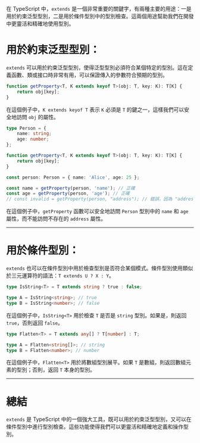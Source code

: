 在 TypeScript 中，`extends` 是一個非常重要的關鍵字，有兩種主要的用途：一是用於約束泛型型別，二是用於條件型別中的型別檢查。這兩個用途幫助我們在開發中更靈活和精確地使用型別。

# 用於約束泛型型別：

`extends` 可以用於約束泛型型別，使得泛型型別必須符合某個特定的型別。這在定義函數、類或接口時非常有用，可以保證傳入的參數符合預期的型別。

```typescript
function getProperty<T, K extends keyof T>(obj: T, key: K): T[K] {
    return obj[key];
}
```

在這個例子中，`K extends keyof T` 表示 `K` 必須是 `T` 的鍵之一，這樣我們可以安全地訪問 `obj` 的屬性。

```typescript
type Person = {
    name: string;
    age: number;
};

function getProperty<T, K extends keyof T>(obj: T, key: K): T[K] {
    return obj[key];
}

const person: Person = { name: 'Alice', age: 25 };

const name = getProperty(person, 'name'); // 正確
const age = getProperty(person, 'age'); // 正確
// const invalid = getProperty(person, "address"); // 錯誤，因為 "address" 不是 Person 的鍵
```

在這個例子中，`getProperty` 函數可以安全地訪問 `Person` 型別中的 `name` 和 `age` 屬性，而不能訪問不存在的 `address` 屬性。

---

# 用於條件型別：

`extends` 也可以在條件型別中用於檢查型別是否符合某個模式。條件型別使用類似於三元運算符的語法：`T extends U ? X : Y`。

```typescript
type IsString<T> = T extends string ? true : false;

type A = IsString<string>; // true
type B = IsString<number>; // false
```

在這個例子中，`IsString<T>` 用於檢查 `T` 是否是 `string` 型別。如果是，則返回 `true`，否則返回 `false`。

```typescript
type Flatten<T> = T extends any[] ? T[number] : T;

type A = Flatten<string[]>; // string
type B = Flatten<number>; // number
```

在這個例子中，`Flatten<T>` 用於將數組型別展平。如果 `T` 是數組，則返回數組元素的型別；否則，返回 `T` 本身的型別。

---

# 總結

`extends` 是 TypeScript 中的一個強大工具，既可以用於約束泛型型別，又可以在條件型別中進行型別檢查。這些功能使得我們可以更靈活和精確地定義和操作型別。

